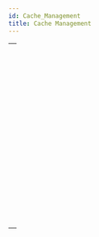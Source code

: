 ```yaml
---
id: Cache_Management
title: Cache Management
---
```



||
|---|
|[<!-- INCLUDE #_command_.ADJUST BLOBS CACHE PRIORITY.Syntax -->](../../commands-legacy/adjust-blobs-cache-priority.md)<br/>|
|[<!-- INCLUDE #_command_.ADJUST INDEX CACHE PRIORITY.Syntax -->](../../commands-legacy/adjust-index-cache-priority.md)<br/>|
|[<!-- INCLUDE #_command_.ADJUST TABLE CACHE PRIORITY.Syntax -->](../../commands-legacy/adjust-table-cache-priority.md)<br/>|
|[<!-- INCLUDE #_command_.Cache info.Syntax -->](../../commands-legacy/cache-info.md)<br/>|
|[<!-- INCLUDE #_command_.FLUSH CACHE.Syntax -->](../../commands-legacy/flush-cache.md)<br/>|
|[<!-- INCLUDE #_command_.Get adjusted blobs cache priority.Syntax -->](../../commands-legacy/get-adjusted-blobs-cache-priority.md)<br/>|
|[<!-- INCLUDE #_command_.Get adjusted index cache priority.Syntax -->](../../commands-legacy/get-adjusted-index-cache-priority.md)<br/>|
|[<!-- INCLUDE #_command_.Get adjusted table cache priority.Syntax -->](../../commands-legacy/get-adjusted-table-cache-priority.md)<br/>|
|[<!-- INCLUDE #_command_.Get cache size.Syntax -->](../../commands-legacy/get-cache-size.md)<br/>|
|[<!-- INCLUDE #_command_.MEMORY STATISTICS.Syntax -->](../../commands-legacy/memory-statistics.md)<br/>|
|[<!-- INCLUDE #_command_.SET BLOBS CACHE PRIORITY.Syntax -->](../../commands-legacy/set-blobs-cache-priority.md)<br/>|
|[<!-- INCLUDE #_command_.SET CACHE SIZE.Syntax -->](../../commands-legacy/set-cache-size.md)<br/>|
|[<!-- INCLUDE #_command_.SET INDEX CACHE PRIORITY.Syntax -->](../../commands-legacy/set-index-cache-priority.md)<br/>|
|[<!-- INCLUDE #_command_.SET TABLE CACHE PRIORITY.Syntax -->](../../commands-legacy/set-table-cache-priority.md)<br/>|
